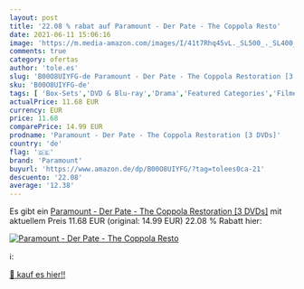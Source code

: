```yaml
---
layout: post
title: '22.08 % rabat auf Paramount - Der Pate - The Coppola Resto'
date: 2021-06-11 15:06:16
image: 'https://m.media-amazon.com/images/I/41t7Rhq45vL._SL500_._SL400_.jpg'
comments: true
category: ofertas
author: 'tole.es'
slug: 'B00O8UIYFG-de Paramount - Der Pate - The Coppola Restoration [3 DVDs]'
sku: 'B00O8UIYFG-de'
tags: [ 'Box-Sets','DVD & Blu-ray','Drama','Featured Categories','Filme','Krimi','Thriller','paramount', ]
actualPrice: 11.68 EUR
currency: EUR
price: 11.68
comparePrice: 14.99 EUR
prodname: 'Paramount - Der Pate - The Coppola Restoration [3 DVDs]'
country: 'de'
flag: '🇩🇪'
brand: 'Paramount'
buyurl: 'https://www.amazon.de/dp/B00O8UIYFG/?tag=tolees0ca-21'
descuento: '22.08'
average: '12.38'
---
```


Es gibt ein [Paramount - Der Pate - The Coppola Restoration [3 DVDs]](https://www.amazon.de/dp/B00O8UIYFG/?tag=tolees0ca-21) mit aktuellem Preis 11.68 EUR (original: 14.99 EUR) 22.08 % Rabatt hier:

[![Paramount - Der Pate - The Coppola Resto](https://m.media-amazon.com/images/I/41t7Rhq45vL._SL500_._SL400_.jpg)](https://www.amazon.de/dp/B00O8UIYFG/?tag=tolees0ca-21)

ℹ️:


[🛒 kauf es hier!!](https://www.amazon.de/dp/B00O8UIYFG/?tag=tolees0ca-21)
